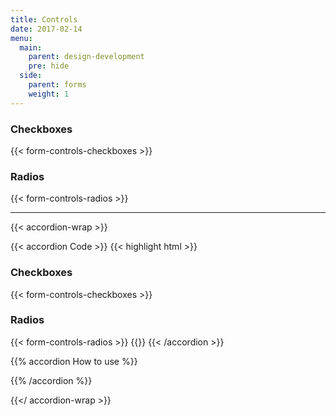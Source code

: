 ```yaml
---
title: Controls
date: 2017-02-14
menu:
  main:
    parent: design-development
    pre: hide
  side:
    parent: forms
    weight: 1
---
```

### Checkboxes
{{< form-controls-checkboxes >}}

### Radios
{{< form-controls-radios >}}


---

{{< accordion-wrap >}}

{{< accordion Code >}}
{{< highlight html >}}
<h3>Checkboxes</h3>
{{< form-controls-checkboxes >}}
<h3>Radios</h3>
{{< form-controls-radios >}}
{{</ highlight >}}
{{< /accordion >}}

{{% accordion How to use %}}


{{% /accordion %}}

{{</ accordion-wrap >}}
